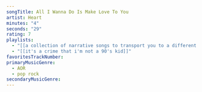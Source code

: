 ```yaml
---
songTitle: All I Wanna Do Is Make Love To You
artist: Heart
minutes: "4"
seconds: "29"
rating: 7
playlists:
  - "[[a collection of narrative songs to transport you to a different world]]"
  - "[[it's a crime that i'm not a 90's kid]]"
favoritesTrackNumber:
primaryMusicGenre:
  - AOR
  - pop rock
secondaryMusicGenre:
---
```

